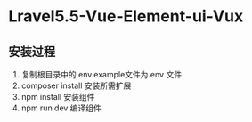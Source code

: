 # Lravel5.5-Vue-Element-ui-Vux

## 安装过程
1. 复制根目录中的.env.example文件为.env 文件
2. composer install  安装所需扩展
3. npm install  安装组件
4. npm run dev  编译组件
